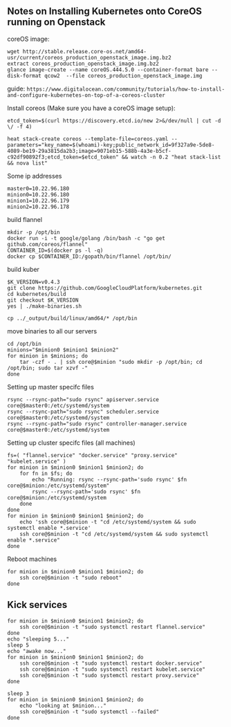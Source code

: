 Notes on Installing Kubernetes onto CoreOS running on Openstack
---------------------------------------------------------------
coreOS image: 
```
wget http://stable.release.core-os.net/amd64-usr/current/coreos_production_openstack_image.img.bz2
extract coreos_production_openstack_image.img.bz2
glance image-create --name coreOS.444.5.0 --container-format bare --disk-format qcow2  --file coreos_production_openstack_image.img
```
guide: `https://www.digitalocean.com/community/tutorials/how-to-install-and-configure-kubernetes-on-top-of-a-coreos-cluster`

Install coreos (Make sure you have a coreOS image setup):
```
etcd_token=$(curl https://discovery.etcd.io/new 2>&/dev/null | cut -d \/ -f 4)

heat stack-create coreos --template-file=coreos.yaml --parameters="key_name=$(whoami)-key;public_network_id=9f327a9e-5de8-4089-be19-29a3815da2b3;image=9071eb15-588b-4a3e-b5cf-c92df90892f3;etcd_token=$etcd_token" && watch -n 0.2 "heat stack-list && nova list"
```

Some ip addresses
```
master0=10.22.96.180
minion0=10.22.96.180
minion1=10.22.96.179
minion2=10.22.96.178
```

build flannel
```
mkdir -p /opt/bin
docker run -i -t google/golang /bin/bash -c "go get github.com/coreos/flannel"
CONTAINER_ID=$(docker ps -l -q)
docker cp $CONTAINER_ID:/gopath/bin/flannel /opt/bin/
```

build kuber
```
$K_VERSION=v0.4.3
git clone https://github.com/GoogleCloudPlatform/kubernetes.git
cd kubernetes/build
git checkout $K_VERSION
yes | ./make-binaries.sh

cp ../_output/build/linux/amd64/* /opt/bin
```

move binaries to all our servers
```
cd /opt/bin
minions="$minion0 $minion1 $minion2"
for minion in $minions; do
    tar -czf - . | ssh core@$minion "sudo mkdir -p /opt/bin; cd /opt/bin; sudo tar xzvf -"
done
```

Setting up master specifc files
```
rsync --rsync-path="sudo rsync" apiserver.service core@$master0:/etc/systemd/system
rsync --rsync-path="sudo rsync" scheduler.service core@$master0:/etc/systemd/system
rsync --rsync-path="sudo rsync" controller-manager.service core@$master0:/etc/systemd/system
```

Setting up cluster specifc files (all machines)
```
fs=( "flannel.service" "docker.service" "proxy.service" "kubelet.service" )
for minion in $minion0 $minion1 $minion2; do
    for fn in $fs; do
        echo "Running: rsync --rsync-path='sudo rsync' $fn core@$minion:/etc/systemd/system"
        rsync --rsync-path='sudo rsync' $fn core@$minion:/etc/systemd/system
    done
done
for minion in $minion0 $minion1 $minion2; do
    echo 'ssh core@$minion -t "cd /etc/systemd/system && sudo systemctl enable *.service'
    ssh core@$minion -t "cd /etc/systemd/system && sudo systemctl enable *.service"
done
```

Reboot machines
```
for minion in $minion0 $minion1 $minion2; do
    ssh core@$minion -t "sudo reboot"
done
```

Kick services
-------------
```
for minion in $minion0 $minion1 $minion2; do
    ssh core@$minion -t "sudo systemctl restart flannel.service"
done
echo "sleeping 5..."
sleep 5
echo "awake now..."
for minion in $minion0 $minion1 $minion2; do
    ssh core@$minion -t "sudo systemctl restart docker.service"
    ssh core@$minion -t "sudo systemctl restart kubelet.service"
    ssh core@$minion -t "sudo systemctl restart proxy.service"
done

sleep 3
for minion in $minion0 $minion1 $minion2; do
    echo "looking at $minion..."
    ssh core@$minion -t "sudo systemctl --failed"
done
```

